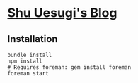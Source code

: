 # [Shu Uesugi's Blog](http://chibicode.com)

## Installation

```
bundle install
npm install
# Requires foreman: gem install foreman
foreman start
```
